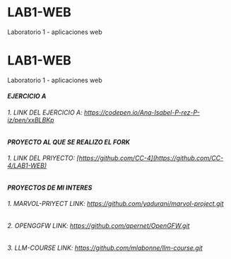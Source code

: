 # LAB1-WEB
Laboratorio 1 - aplicaciones web

# LAB1-WEB
Laboratorio 1 - aplicaciones web

#### ***EJERCICIO A***
###### 1. LINK DEL EJERCICIO A: https://codepen.io/Ana-Isabel-P-rez-P-iz/pen/xxBLBKp

#### ***PROYECTO AL QUE SE REALIZO EL FORK***
###### 1. LINK DEL PRIYECTO: [https://github.com/CC-4](https://github.com/CC-4/LAB1-WEB)

#### ***PROYECTOS DE MI INTERES***
###### 1. MARVOL-PRIYECT LINK: https://github.com/yadurani/marvol-project.git
###### 2. OPENGGFW LINK: https://github.com/apernet/OpenGFW.git
###### 3. LLM-COURSE LINK: https://github.com/mlabonne/llm-course.git
